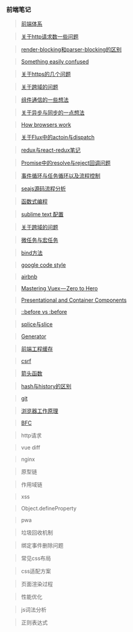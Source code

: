 ### 前端笔记

> [前端体系](https://raw.githubusercontent.com/helloyangzhi/learn/master/front-end-development.jpg)

> [关于http请求数一些问题](https://github.com/helloyangzhi/learn/issues/29)

> [render-blocking和parser-blocking的区别](https://github.com/helloyangzhi/learn/issues/30)

> [Something easily confused](https://github.com/helloyangzhi/learn/issues/27)

> [关于https的几个问题](https://github.com/helloyangzhi/learn/issues/4)

> [关于跨域的问题](https://github.com/helloyangzhi/learn/issues/5)

> [组件通信的一些想法](https://github.com/helloyangzhi/learn/issues/6)

> [关于异步与同步的一点想法](https://github.com/helloyangzhi/learn/issues/16)

> [How browsers work](http://taligarsiel.com/Projects/howbrowserswork1.htm)

> [关于Flux中的actoin与dispatch ](https://github.com/helloyangzhi/learn/issues/7)

> [redux与react-redux笔记](https://github.com/helloyangzhi/learn/issues/8)

> [Promise中的resolve与reject回调问题](https://github.com/helloyangzhi/learn/issues/9)

> [事件循环与任务循环以及流程控制](https://github.com/helloyangzhi/learn/issues/23)

> [seajs源码流程分析](https://github.com/helloyangzhi/learn/issues/21)

> [函数式编程](https://github.com/helloyangzhi/learn/issues/24)

> [sublime text 配置](https://github.com/helloyangzhi/blogs/issues/1)

> [关于跨域的问题](https://github.com/helloyangzhi/learn/issues/5)

> [微任务与宏任务](https://juejin.im/post/5b73d7a6518825610072b42b)

> [bind方法](https://blog.csdn.net/daimomo000/article/details/72897035)

> [google code style](https://github.com/google/styleguide)

> [airbnb](https://github.com/airbnb/javascript)

> [Mastering Vuex — Zero to Hero](https://github.com/helloyangzhi/blogs/issues/2)

> [Presentational and Container Components](https://medium.com/@dan_abramov/smart-and-dumb-components-7ca2f9a7c7d0)

> [::before vs :before](https://css-tricks.com/to-double-color-or-not-do-double-colon/)

> [splice与slice](https://github.com/helloyangzhi/learn/issues/13)

> [Generator](https://github.com/helloyangzhi/learn/issues/15)

> [前端工程缓存](https://www.zhihu.com/question/20790576/answer/32602154)

> [csrf](https://github.com/helloyangzhi/learn/issues/11)

> [箭头函数](https://github.com/helloyangzhi/learn/blob/master/ES6/%E5%87%BD%E6%95%B0%E6%89%A9%E5%B1%95/%E7%AE%AD%E5%A4%B4%E5%87%BD%E6%95%B0.html)

> [hash与history的区别](https://github.com/helloyangzhi/learn/issues/10)

> [git](https://github.com/helloyangzhi/learn/issues/20)

> [浏览器工作原理](https://www.html5rocks.com/zh/tutorials/internals/howbrowserswork/)

> [BFC](https://github.com/helloyangzhi/learn/issues/28)

> http请求

> vue diff

> nginx

> 原型链

> 作用域链

> xss

> Object.defineProperty

> pwa

> 垃圾回收机制

> 绑定事件删除问题

> 常见css布局

> css适配方案

> 页面渲染过程

> 性能优化

> js词法分析

> 正则表达式
